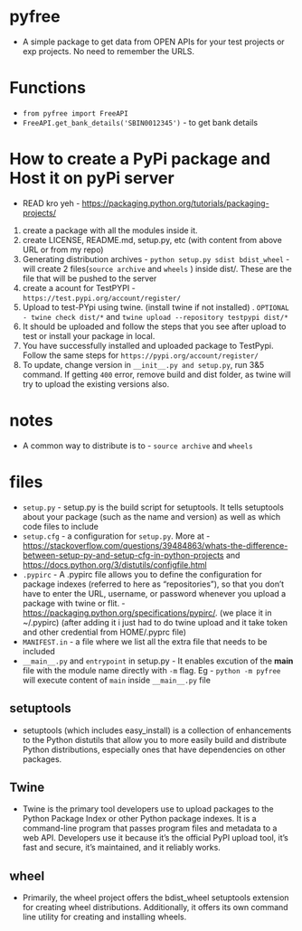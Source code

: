 # pyfree

- A simple package to get data from OPEN APIs for your test projects or exp projects. No need to remember the URLS.


# Functions
- `from pyfree import FreeAPI` 
- `FreeAPI.get_bank_details('SBIN0012345')` - to get bank details

# How to create a PyPi package and Host it on pyPi server
- READ kro yeh - https://packaging.python.org/tutorials/packaging-projects/ 
1. create a package with all the modules inside it. 
2. create LICENSE, README.md, setup.py, etc (with content from above URL or from my repo)
3. Generating distribution archives - `python setup.py sdist bdist_wheel` - will create 2 files(`source archive` and `wheels`
) inside dist/. These are the file that will be pushed to the server
4. create a acount for TestPYPI - `https://test.pypi.org/account/register/`
5. Upload to test-PYpi using twine. (install twine if not installed) .  `OPTIONAL - twine check dist/*` and `twine upload --repository testpypi dist/*`
6. It should be uploaded and follow the steps that you see after upload to test or install your package in local.
7. You have successfully installed and uploaded package to TestPypi. Follow the same steps for `https://pypi.org/account/register/`
8. To update, change version in `__init__.py and setup.py`, run 3&5 command. If getting `400` error, remove build and dist folder, as twine will try to upload the existing versions also.


# notes
- A common way to distribute is to - `source archive` and `wheels`
# files
- `setup.py` - setup.py is the build script for setuptools. It tells setuptools about your package (such as the name and version) as well as which code files to include
- `setup.cfg` - a configuration for `setup.py`. More at - https://stackoverflow.com/questions/39484863/whats-the-difference-between-setup-py-and-setup-cfg-in-python-projects and https://docs.python.org/3/distutils/configfile.html
- `.pypirc` - A .pypirc file allows you to define the configuration for package indexes (referred to here as “repositories”), so that you don’t have to enter the URL, username, or password whenever you upload a package with twine or flit. - https://packaging.python.org/specifications/pypirc/. (we place it in ~/.pypirc) (after adding it i just had to do twine upload and it take token and other credential from HOME/.pyprc file)
- `MANIFEST.in` - a file where we list all the extra file that needs to be included 
- `__main__.py` and `entrypoint` in setup.py - It enables excution of the __main__ file with the module name directly with `-m` flag. Eg - `python -m pyfree` will execute content of `main` inside `__main__.py` file

## setuptools
- setuptools (which includes easy_install) is a collection of enhancements to the Python distutils that allow you to more easily build and distribute Python distributions, especially ones that have dependencies on other packages.

## Twine
- Twine is the primary tool developers use to upload packages to the Python Package Index or other Python package indexes. It is a command-line program that passes program files and metadata to a web API. Developers use it because it’s the official PyPI upload tool, it’s fast and secure, it’s maintained, and it reliably works.

## wheel
- Primarily, the wheel project offers the bdist_wheel setuptools extension for creating wheel distributions. Additionally, it offers its own command line utility for creating and installing wheels.